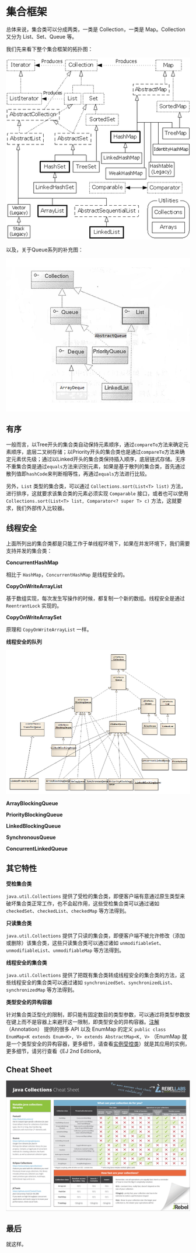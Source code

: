 # 集合框架

总体来说，集合类可以分成两类，一类是 Collection，一类是 Map。Collection 又分为 List、Set、Queue 等。

我们先来看下整个集合框架的拓扑图：

![The Collection Framework Topology](theCollectionFrameworkTopology.png)

以及，关于Queue系列的补充图：

![](theQueueTopology.png)

## 有序

一般而言，以Tree开头的集合类自动保持元素顺序，通过`compareTo`方法来确定元素顺序，底层二叉树存储；以Priority开头的集合类也是通过`compareTo`方法来确定元素优先级；通过以Linked开头的集合类保持插入顺序，底层链式存储。无序不重集合类是通过`equals`方法来识别元素，如果是基于散列的集合类，首先通过散列值即`hashCode`来判断相等性，再通过`equals`方法进行比较。

另外，`List` 类型的集合类，可以通过 `Collections.sort(List<T> list)` 方法，进行排序，这就要求该集合类的元素必须实现 `Comparable` 接口，或者也可以使用 `Collections.sort(List<T> list, Comparator<? super T> c)` 方法，这就要求，我们外部传入比较器。

## 线程安全

上面所列出的集合类都是只能工作于单线程环境下，如果在并发环境下，我们需要支持并发的集合类：

**ConcurrentHashMap**

相比于 `HashMap`，`ConcurrentHashMap` 是线程安全的。

**CopyOnWriteArrayList**

基于数组实现，每次发生写操作的时候，都复制一个新的数组。线程安全是通过 `ReentrantLock` 实现的。

**CopyOnWriteArraySet**

原理和 `CopyOnWriteArrayList` 一样。

**线程安全的队列**

![](theThreadSafeCollectionFrameworkTopology.jpg)

**ArrayBlockingQueue**
 
**PriorityBlockingQueue**
 
**LinkedBlockingQueue**
 
**SynchronousQueue**

**ConcurrentLinkedQueue**

## 其它特性

**受检集合类**

`java.util.Collections` 提供了受检的集合类，即便客户端有意通过原生类型来破坏集合类正常工作，也不会起作用，这些受检集合类可以通过诸如 `checkedSet`、`checkedList`、`checkedMap` 等方法得到。

**只读集合类**

`java.util.Collections` 提供了只读的集合类，即便客户端不被允许修改（添加或删除）该集合类，这些只读集合类可以通过诸如 `unmodifiableSet`、`unmodifiableList`、`unmodifiableMap` 等方法得到。

**线程安全的集合类**

`java.util.Collections` 提供了把既有集合类转成线程安全的集合类的方法，这些线程安全的集合类可以通过诸如 `synchronizedSet`、`synchronizedList`、`synchronizedMap` 等方法得到。

**类型安全的异构容器**

针对集合类泛型化的限制，即只能有固定数目的类型参数，可以通过将类型参数放在键上而不是容器上来避开这一限制，即类型安全的异构容器。[注解](Annotation.md)（Annotation） 提供的很多 API 以及 EnumMap 的定义 `public class EnumMap<K extends Enum<K>, V> extends AbstractMap<K, V>` （EnumMap 就是一个类型安全的异构容器，更多细节，请查看[实例受控类](InstanceControlledClass.md)）就是其应用的实例，更多细节，请另行查看《EJ 2nd Edition》。

## Cheat Sheet

![the Java Collections CheatSheet](theJavaCollectionsCheatSheet.png)

## 最后

就这样。
